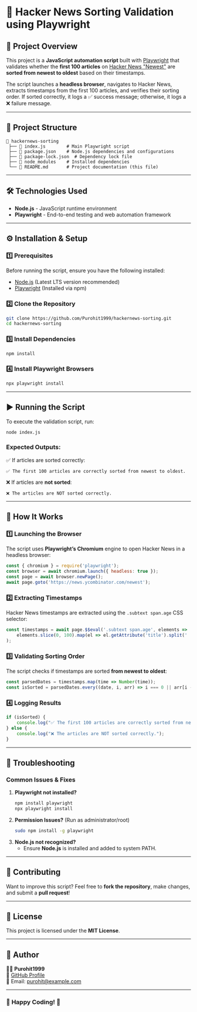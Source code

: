 # 🚀 Hacker News Sorting Validation using Playwright

## 📌 Project Overview
This project is a **JavaScript automation script** built with [Playwright](https://playwright.dev/) that validates whether the **first 100 articles** on [Hacker News "Newest"](https://news.ycombinator.com/newest) are **sorted from newest to oldest** based on their timestamps.

The script launches a **headless browser**, navigates to Hacker News, extracts timestamps from the first 100 articles, and verifies their sorting order. If sorted correctly, it logs a ✅ success message; otherwise, it logs a ❌ failure message.

---

## 📂 Project Structure
```
📁 hackernews-sorting
 ├── 📄 index.js        # Main Playwright script
 ├── 📄 package.json    # Node.js dependencies and configurations
 ├── 📄 package-lock.json  # Dependency lock file
 ├── 📁 node_modules    # Installed dependencies
 └── 📄 README.md       # Project documentation (this file)
```

---

## 🛠 Technologies Used
- **Node.js** - JavaScript runtime environment
- **Playwright** - End-to-end testing and web automation framework

---

## ⚙️ Installation & Setup
### **1️⃣ Prerequisites**
Before running the script, ensure you have the following installed:
- [Node.js](https://nodejs.org/) (Latest LTS version recommended)
- [Playwright](https://playwright.dev/) (Installed via npm)

### **2️⃣ Clone the Repository**
```sh
git clone https://github.com/Purohit1999/hackernews-sorting.git
cd hackernews-sorting
```

### **3️⃣ Install Dependencies**
```sh
npm install
```

### **4️⃣ Install Playwright Browsers**
```sh
npx playwright install
```

---

## ▶️ Running the Script
To execute the validation script, run:
```sh
node index.js
```

### **Expected Outputs:**
✅ If articles are sorted correctly:
```
✅ The first 100 articles are correctly sorted from newest to oldest.
```
❌ If articles are **not sorted**:
```
❌ The articles are NOT sorted correctly.
```

---

## 📜 How It Works
### **1️⃣ Launching the Browser**
The script uses **Playwright’s Chromium** engine to open Hacker News in a headless browser:
```javascript
const { chromium } = require('playwright');
const browser = await chromium.launch({ headless: true });
const page = await browser.newPage();
await page.goto('https://news.ycombinator.com/newest');
```

### **2️⃣ Extracting Timestamps**
Hacker News timestamps are extracted using the `.subtext span.age` CSS selector:
```javascript
const timestamps = await page.$$eval('.subtext span.age', elements =>
    elements.slice(0, 100).map(el => el.getAttribute('title').split(' ')[1])
);
```

### **3️⃣ Validating Sorting Order**
The script checks if timestamps are sorted **from newest to oldest**:
```javascript
const parsedDates = timestamps.map(time => Number(time));
const isSorted = parsedDates.every((date, i, arr) => i === 0 || arr[i - 1] >= date);
```

### **4️⃣ Logging Results**
```javascript
if (isSorted) {
    console.log("✅ The first 100 articles are correctly sorted from newest to oldest.");
} else {
    console.log("❌ The articles are NOT sorted correctly.");
}
```

---

## 🐞 Troubleshooting
### **Common Issues & Fixes**
1. **Playwright not installed?**
   ```sh
   npm install playwright
   npx playwright install
   ```
2. **Permission Issues?** (Run as administrator/root)
   ```sh
   sudo npm install -g playwright
   ```
3. **Node.js not recognized?**
   - Ensure **Node.js** is installed and added to system PATH.

---

## 🤝 Contributing
Want to improve this script? Feel free to **fork the repository**, make changes, and submit a **pull request**!

---

## 📜 License
This project is licensed under the **MIT License**.

---

## 🎯 Author
👨‍💻 **Purohit1999**  
🔗 [GitHub Profile](https://github.com/Purohit1999)  
📧 Email: purohit@example.com

---

### 🚀 **Happy Coding!** 🎉


